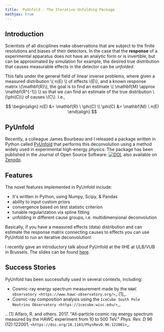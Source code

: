 ```yaml
---
title:  PyUnfold - The Iterative Unfolding Package
mathjax: true
---
```


## Introduction
Scientists of all disciplines make observations that are subject to the finite
resolutions and biases of their detectors.
In the case that the **response** of a experimental apparatus does not have
an analytic form or is invertible, but can be approximated by simulation for example,
the desired true distribution that causes measurable effects in the detector
can be *unfolded*.

This falls under the general field of linear inverse problems, where given a measured
distribution \\( n(E) \\) of effects \\(E\\), and a known response matrix \\(\mathbf{R}\\),
the goal is to find an estimate \\( \mathbf{M} \approx \mathbf{R^{-1}} \\) so that we can
find an estimate of the true distribution \\(\phi(C)\\) of causes \\(C\\).
I.e.,

$$
\begin{align}
  n(E) &= \mathbf{R} \ \phi(C) \\
  \phi(C) &= \mathbf{M} \ n(E)
\end{align}
$$

## PyUnfold
Recently, a colleague James Bourbeau and I released a package written in Python called 
[PyUnfold](https://jrbourbeau.github.io/pyunfold/index.html)
that performs this deconvolution using a method widely used in experimental high-energy physics.
The package has been published in the Journal of Open Source Software: 
[![DOI](http://joss.theoj.org/papers/10.21105/joss.00741/status.svg)](https://doi.org/10.21105/joss.00741),
also available on [Zenodo](https://zenodo.org/record/1258211).




## Features
The novel features implemented in PyUnfold include:
- it's written in Python, using Numpy, Scipy, & Pandas
- ability to input custom priors
- convergence based on test statistic criterion
- tunable regularization via spline fitting
- unfolding in different cause groups, i.e. multidimensional deconvolution

Basically, if you have a measured effects (data) distribution and can estimate 
the response matrix connecting causes to effects you can use PyUnfold to run an
iterative deconvolution!


I recently gave an introductory talk about PyUnfold at the IIHE at ULB/VUB in Brussels.
The slides can be found [here](https://zhampel.github.io/intro-pyunfold-iihe/).


## Success Stories
PyUnfold has been successfully used in several contexts, including:
- Cosmic-ray energy spectrum measurement made by the `HAWC observatory <https://www.hawc-observatory.org/>`_ [1]_.
- Cosmic-ray composition analysis using the `IceCube South Pole Neutrino Observatory <https://icecube.wisc.edu/>`_.


.. [1] Alfaro, R. and others. 2017. "All-particle cosmic ray energy spectrum measured by the HAWC experiment from 10 to 500 TeV." *Phys. Rev. D* 96 (12):122001. `<https://doi.org/10.1103/PhysRevD.96.122001>`_.
